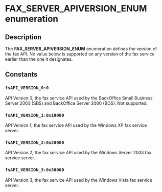 # FAX_SERVER_APIVERSION_ENUM enumeration

## Description

The **FAX_SERVER_APIVERSION_ENUM**  enumeration defines the version of the fax API. No value below is supported on any version of the fax service earlier than the one it designates.

## Constants

### `fsAPI_VERSION_0:0`

API Version 0, the fax service API used by the BackOffice Small Business Server 2000 (SBS) and BackOffice Server 2000 (BOS). Not supported.

### `fsAPI_VERSION_1:0x10000`

API Version 1, the fax service API used by the Windows XP fax service server.

### `fsAPI_VERSION_2:0x20000`

API Version 2, the fax service API used by the Windows Server 2003 fax service server.

### `fsAPI_VERSION_3:0x30000`

API Version 3, the fax service API used by the Windows Vista fax service server.